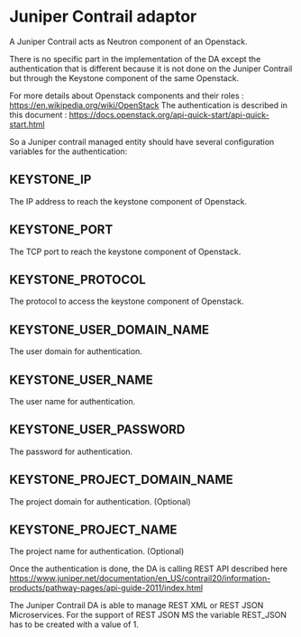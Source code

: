 Juniper Contrail adaptor
====================

A Juniper Contrail acts as Neutron component of an Openstack. 

There is no specific part in the implementation of the DA except the authentication that is different because it is not done on the Juniper Contrail but through the Keystone component of the same Openstack.

For more details about Openstack components and their roles : https://en.wikipedia.org/wiki/OpenStack
The authentication is described in this document :  https://docs.openstack.org/api-quick-start/api-quick-start.html

So a Juniper contrail managed entity should have several configuration variables for the authentication:

## KEYSTONE_IP
The IP address to reach the keystone component of Openstack.

## KEYSTONE_PORT
The TCP port to reach the keystone component of Openstack.

## KEYSTONE_PROTOCOL
The protocol to access the keystone component of Openstack.

## KEYSTONE_USER_DOMAIN_NAME
The user domain for authentication.

## KEYSTONE_USER_NAME
The user name for authentication.

## KEYSTONE_USER_PASSWORD
The password for authentication.

## KEYSTONE_PROJECT_DOMAIN_NAME
The project domain for authentication. (Optional)

## KEYSTONE_PROJECT_NAME
The project name for authentication. (Optional)

Once the authentication is done, the DA is calling REST API described here https://www.juniper.net/documentation/en_US/contrail20/information-products/pathway-pages/api-guide-2011/index.html

The Juniper Contrail DA is able to manage REST XML or REST JSON Microservices.
For the support of REST JSON MS the variable REST_JSON has to be created with a value of 1.